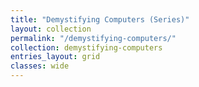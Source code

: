 ```yaml
---
title: "Demystifying Computers (Series)"
layout: collection
permalink: "/demystifying-computers/"
collection: demystifying-computers
entries_layout: grid
classes: wide
---
```

